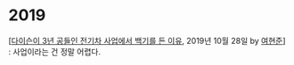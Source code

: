# 2019

\[[다이슨이 3년 공들인 전기차 사업에서 백기를 든 이유](https://ppss.kr/archives/205684),  2019년 10월 28일 by [여현준](https://ppss.kr/archives/author/ppsswr136482834)\] : 사업이라는 건 정말 어렵다.

